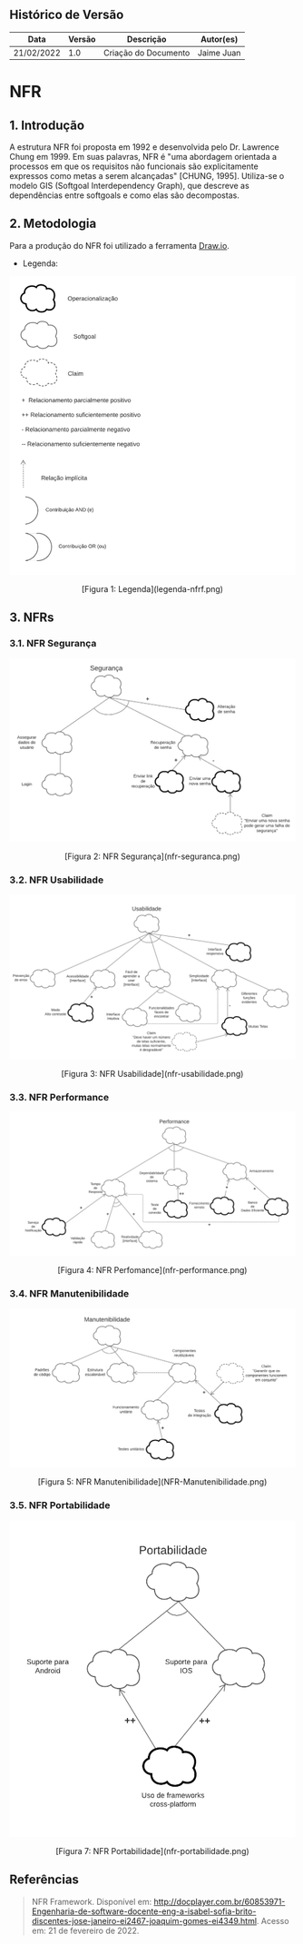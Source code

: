## Histórico de Versão

| Data       | Versão | Descrição            | Autor(es)    |
| ---------- | ------ | -------------------- | ------------ |
| 21/02/2022 | 1.0    | Criação do Documento | Jaime Juan |

# NFR

## 1. Introdução

A estrutura NFR foi proposta em 1992 e desenvolvida pelo Dr. Lawrence Chung em 1999. Em suas palavras, NFR é "uma abordagem orientada a processos em que os requisitos não funcionais são explicitamente expressos como metas a serem alcançadas" [CHUNG, 1995]. Utiliza-se o modelo GIS (Softgoal Interdependency Graph), que descreve as dependências entre softgoals e como elas são decompostas. 

## 2. Metodologia

Para a produção do NFR foi utilizado a ferramenta [Draw.io](https://app.diagrams.net/).

* Legenda: 
  
![Legenda](legenda-nfrf.png)

<center>[Figura 1: Legenda](legenda-nfrf.png)</center>

## 3. NFRs 

### 3.1. NFR Segurança

![NFR Segurança](nfr-seguranca.png)

<center>[Figura 2: NFR Segurança](nfr-seguranca.png)</center>

### 3.2. NFR Usabilidade

![NFR Usabilidade](nfr-usabilidade.png)

<center>[Figura 3: NFR Usabilidade](nfr-usabilidade.png)</center>

### 3.3. NFR Performance

![NFR Performance](nfr-performance.png)

<center>[Figura 4: NFR Perfomance](nfr-performance.png)</center>

### 3.4. NFR Manutenibilidade

![NFR Manutenibilidade](NFR-Manutenibilidade.png)

<center>[Figura 5: NFR Manutenibilidade](NFR-Manutenibilidade.png)</center>

### 3.5. NFR Portabilidade

![NFR Portabilidade](nfr-portabilidade.png)

<center>[Figura 7: NFR Portabilidade](nfr-portabilidade.png)</center>

## Referências

> NFR Framework. Disponível em: http://docplayer.com.br/60853971-Engenharia-de-software-docente-eng-a-isabel-sofia-brito-discentes-jose-janeiro-ei2467-joaquim-gomes-ei4349.html. Acesso em: 21 de fevereiro de 2022.

